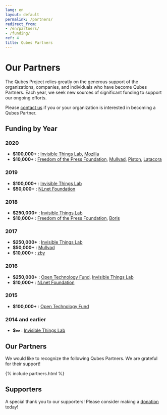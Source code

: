 ```yaml
---
lang: en
layout: default
permalink: /partners/
redirect_from:
- /en/partners/
- /funding/
ref: 4
title: Qubes Partners
---
```


# Our Partners

The Qubes Project relies greatly on the generous support of the organizations, companies, and individuals who have become Qubes Partners.
Each year, we seek new sources of significant funding to support our ongoing efforts.

Please [contact us][contact] if you or your organization is interested in becoming a Qubes Partner.

## Funding by Year

### 2020

- **$100,000+** : [Invisible Things Lab], [Mozilla]
- **$10,000+** : [Freedom of the Press Foundation], [Mullvad], [Piston], [Latacora]

### 2019

- **$100,000+** : [Invisible Things Lab]
- **$50,000+** : [NLnet Foundation]

### 2018

- **$250,000+** : [Invisible Things Lab]
- **$10,000+** : [Freedom of the Press Foundation], [Boris]

### 2017

- **$250,000+** : [Invisible Things Lab]
- **$50,000+** : [Mullvad]
- **$10,000+** : [zby]

### 2016

- **$250,000+** : [Open Technology Fund], [Invisible Things Lab]
- **$10,000+** : [NLnet Foundation]

### 2015

- **$100,000+** : [Open Technology Fund]

### 2014 and earlier

- **$∞** : [Invisible Things Lab]

## Our Partners

We would like to recognize the following Qubes Partners.
We are grateful for their support!

{% include partners.html %}

## Supporters

A special thank you to our supporters! Please consider making a [donation] today!

[donation]: /donate/
[contact]: mailto:funding@qubes-os.org
[Freedom of the Press Foundation]: #freedom-of-the-press-foundation
[Mullvad]: #mullvad
[Boris]: #boris
[zby]: #zby
[Piston]: #piston
[Latacora]: #latacora
[NLnet Foundation]: #nlnet-foundation
[Open Technology Fund]: #open-technology-fund
[Invisible Things Lab]: #invisible-things-lab
[Mozilla]: #mozilla
[contact]: mailto:funding@qubes-os.org
